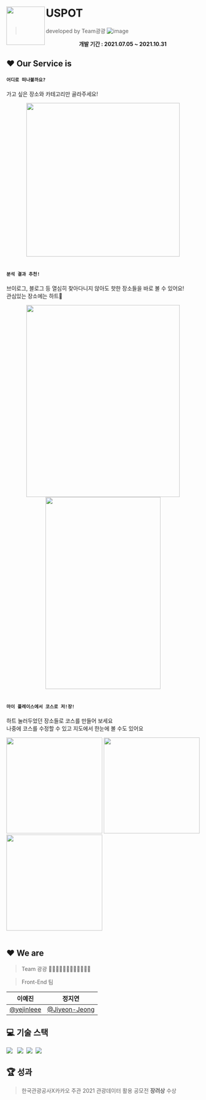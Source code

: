# USPOT <img src="https://raw.githubusercontent.com/yejinleee/front/master/src/favicon.png" align=left width=100>
> developed by Team광광
![image](https://user-images.githubusercontent.com/81412212/144614347-8afb03a0-1331-418b-a499-9a722a5412d4.png)


<div align=center>

**개발 기간 :  2021.07.05 ~ 2021.10.31**

</div>
<!-- http://uspot.site/ -->


## ❤️ Our Service is

#### `어디로 떠나볼까요?`
가고 싶은 장소와 카테고리만 골라주세요!
<div align="center">
  <img src="https://user-images.githubusercontent.com/81412212/162610576-667db7d0-213e-4c39-87b2-84ab511391e7.png" width=400>
</div  >
<br />

#### `분석 결과 추천!`
브이로그, 블로그 등 열심히 찾아다니지 않아도 핫한 장소들을 바로 볼 수 있어요!\
관심있는 장소에는 하트💛
<div align="center">
  <img src="https://user-images.githubusercontent.com/81412212/162611243-14d21fb4-7308-4ec9-9991-a04ed6ce09a5.png" width=400 height=500>
    <img src="https://user-images.githubusercontent.com/81412212/162611703-3dd507ef-8ced-4ec4-83bd-3c41cccdbf59.png" width=300 height=500>

</div>
<br />

#### `마이 플레이스에서 코스로 저!장!`
하트 눌러두었던 장소들로 코스를 만들어 보세요 \
나중에 코스를 수정할 수 있고 지도에서 한눈에 볼 수도 있어요
<div align="left">
  <img src="https://user-images.githubusercontent.com/81412212/162616245-22494e95-738b-49f5-83a3-36d34070bc25.png" width=250 height=250>
  <img src="https://user-images.githubusercontent.com/81412212/162616104-66d5a071-b7ee-4c50-bd03-8f2f4dd5a3a0.png" width=250 height=250>
  <img src="https://user-images.githubusercontent.com/81412212/162616334-b0f1bea7-743a-45d0-a53c-eaa158d0fab5.png" width=250 height=250>

</div>

<br />

## ❤️ We are
> Team 광광 👦🏻👧🏻👩🏻👱🏻‍♀️👩🏻‍🦰

> Front-End 팀


|**이예진**|**정지연**|
|:--:|:--:|
|[@yejinleee](https://github.com/yejinleee)|[@Jiyeon-Jeong](https://github.com/jeongjiyeon315)|




## 💻 기술 스택
<img src="https://img.shields.io/badge/React-61DAFB?style=for-the-badge&logo=React&logoColor=black"> &nbsp;
<img src="https://img.shields.io/badge/TypeScript-3178C6?style=for-the-badge&logo=TypeScript&logoColor=black">&nbsp;
<img src="https://img.shields.io/badge/HTML5-E34F26?style=for-the-badge&logo=HTML5&logoColor=black">&nbsp;
<img src="https://img.shields.io/badge/CSS3-1572B6?style=for-the-badge&logo=CSS3&logoColor=black">
<!-- <br />
<img src="https://img.shields.io/badge/Spring-6DB33F?style=for-the-badge&logo=Spring&logoColor=black">
<img src="https://img.shields.io/badge/SpringBoot-6DB33F?style=for-the-badge&logo=SpringBoot&logoColor=black"> -->

## 🏆 성과
> 한국관광공사X카카오 주관 2021 관광데이터 활용 공모전 **장려상** 수상